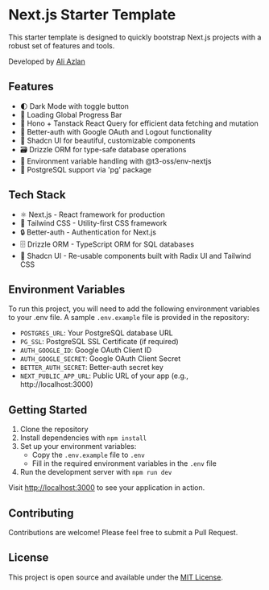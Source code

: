 # Next.js Starter Template

This starter template is designed to quickly bootstrap Next.js projects with a robust set of features and tools.

Developed by [Ali Azlan](https://aliazlan.me)

## Features

- 🌓 Dark Mode with toggle button
- 🚀 Loading Global Progress Bar
- 🔄 Hono + Tanstack React Query for efficient data fetching and mutation
- 🔐 Better-auth with Google OAuth and Logout functionality
- 🎨 Shadcn UI for beautiful, customizable components
- 🗃️ Drizzle ORM for type-safe database operations
- 🔧 Environment variable handling with @t3-oss/env-nextjs
- 🐘 PostgreSQL support via 'pg' package

## Tech Stack

- ⚛️ Next.js - React framework for production
- 🎨 Tailwind CSS - Utility-first CSS framework
- 🔒 Better-auth - Authentication for Next.js
- 🗄️ Drizzle ORM - TypeScript ORM for SQL databases
- 🧰 Shadcn UI - Re-usable components built with Radix UI and Tailwind CSS

## Environment Variables

To run this project, you will need to add the following environment variables to your .env file. A sample `.env.example` file is provided in the repository:

- `POSTGRES_URL`: Your PostgreSQL database URL
- `PG_SSL`: PostgreSQL SSL Certificate (if required)
- `AUTH_GOOGLE_ID`: Google OAuth Client ID
- `AUTH_GOOGLE_SECRET`: Google OAuth Client Secret
- `BETTER_AUTH_SECRET`: Better-auth secret key
- `NEXT_PUBLIC_APP_URL`: Public URL of your app (e.g., http://localhost:3000)

## Getting Started

1. Clone the repository
2. Install dependencies with `npm install`
3. Set up your environment variables:
   - Copy the `.env.example` file to `.env`
   - Fill in the required environment variables in the `.env` file
4. Run the development server with `npm run dev`

Visit [http://localhost:3000](http://localhost:3000) to see your application in action.

## Contributing

Contributions are welcome! Please feel free to submit a Pull Request.

## License

This project is open source and available under the [MIT License](LICENSE).
